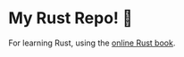 # My Rust Repo! :crab:

For learning Rust, using the [online Rust book](https://doc.rust-lang.org/book/title-page.html).
